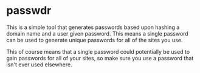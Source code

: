 passwdr
=======

This is a simple tool that generates passwords based upon hashing a domain
name and a user given password. This means a single password can be used
to generate unique passwords for all of the sites you use.

This of course means that a single password could potentially be used to
gain passwords for all of your sites, so make sure you use a password that isn't
ever used elsewhere.

